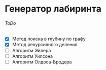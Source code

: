 # Генератор лабиринта

###### ToDo
- [X] Метод поиска в глубину по графу
- [X] Метод рекурсивного деления
- [ ] Алгоритм Эйлера
- [ ] Алгоритм Уилсона
- [ ] Алгоритм Олдоса-Бродера